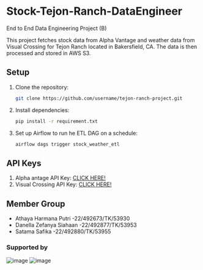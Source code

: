 # Stock-Tejon-Ranch-DataEngineer
End to End Data Engineering Project (B)

This project fetches stock data from Alpha Vantage and weather data from Visual Crossing for Tejon Ranch located in Bakersfield, CA. The data is then processed and stored in AWS S3.

## Setup
1. Clone the repository:
   ```bash
   git clone https://github.com/username/tejon-ranch-project.git
2. Install dependencies:
   ```bash
   pip install -r requirement.txt
4. Set up Airflow to run he ETL DAG on a schedule:
   ```bash
   airflow dags trigger stock_weather_etl

## API Keys
1. Alpha antage API Key: [CLICK HERE!](https://www.alphavantage.co/)
2. Visual Crossing API Key: [CLICK HERE!](https://www.visualcrossing.com/)

## Member Group
- Athaya Harmana Putri -22/492673/TK/53930
- Danella Zefanya Siahaan -22/492877/TK/53953
- Satama Safika -22/492880/TK/53955

### Supported by
![image](https://github.com/user-attachments/assets/3c5213f9-4281-4e89-80a2-b557429cbbc2) ![image](https://github.com/user-attachments/assets/8bcc7429-3ff7-4f92-8b81-517126e57e90)
